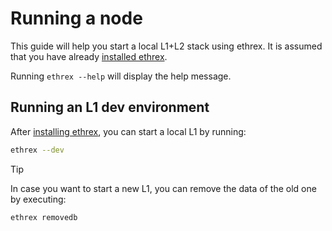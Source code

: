 # Running a node

This guide will help you start a local L1+L2 stack using ethrex.
It is assumed that you have already [installed ethrex](./installing.md).

Running `ethrex --help` will display the help message.

## Running an L1 dev environment

After [installing ethrex](./installing.md), you can start a local L1 by running:

```sh
ethrex --dev
```

> [!TIP]
> In case you want to start a new L1, you can remove the data of the old one by executing:
>
> ```sh
> ethrex removedb
> ```

